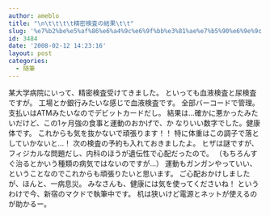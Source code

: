 ```yaml
---
author: ameblo
title: "\n\t\t\t\t精密検査の結果\t\t"
slug: '%e7%b2%be%e5%af%86%e6%a4%9c%e6%9f%bb%e3%81%ae%e7%b5%90%e6%9e%9c'
id: 3484
date: '2008-02-12 14:23:16'
layout: post
categories:
  - 随筆
---
```


某大学病院にいって、精密検査受けてきました。 といっても血液検査と尿検査ですが。 工場とか銀行みたいな感じで血液検査です。 全部バーコードで管理。支払いはATMみたいなのでデビットカードだし。 結果は…確かに悪かったみたいだけど、この1ヶ月強の食事と運動のおかげで、か なりいい数字でした。健康体です。 これからも気を抜かないで頑張ります！！ 特に体重はこの調子で落としていかないと…！ 次の検査の予約も入れておきましたよ。 ヒザは謎ですが、フィジカルな問題だし、内科のほうが遺伝性で心配だったので。 （もちろんすぐ治るとかいう種類の病気ではないのですが…） 運動もガンガンやっていい、ということなのでこれからも頑張りたいと思います。 ご心配おかけしましたが、ほんと、一病息災。 みなさんも、健康には気を使ってくださいね！ というわけで今、新宿のマクドで執筆中です。 机は狭いけど電源とネットが使えるのが助かるー。